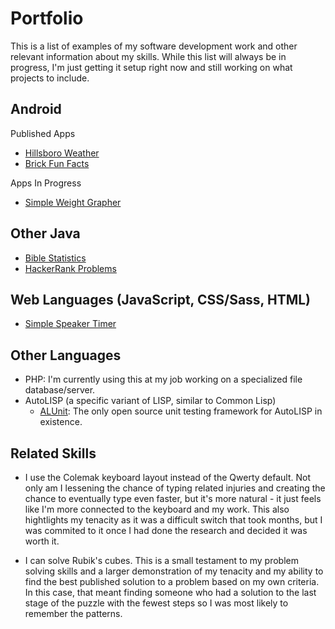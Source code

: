 # Portfolio

This is a list of examples of my software development work and other relevant information about my skills. While this list will always be in progress, I'm just getting it setup right now and still working on what projects to include.

## Android

Published Apps
  - [Hillsboro Weather](https://github.com/jdsandifer/HillsboroWeather/blob/master/README.md)
  - [Brick Fun Facts](https://github.com/jdsandifer/BrickFunFacts/blob/master/README.md)
  
Apps In Progress
  - [Simple Weight Grapher](https://github.com/jdsandifer/SimpleWeightGrapher/blob/master/README.md)

## Other Java

- [Bible Statistics](https://github.com/jdsandifer/BibleStatistics/blob/master/README.md)
- [HackerRank Problems](https://github.com/jdsandifer/HackerRank/blob/master/README.md)

## Web Languages (JavaScript, CSS/Sass, HTML)

- [Simple Speaker Timer](https://github.com/jdsandifer/SimpleSpeakerTimer/blob/master/README.md)

## Other Languages

- PHP: I'm currently using this at my job working on a specialized file database/server.
- AutoLISP (a specific variant of LISP, similar to Common Lisp)
  - [ALUnit](https://github.com/jdsandifer/ALUnit/blob/master/README.md): The only open source unit testing framework for AutoLISP in existence.

## Related Skills

- I use the Colemak keyboard layout instead of the Qwerty default. Not only am I lessening the chance of typing related injuries and creating the chance to eventually type even faster, but it's more natural - it just feels like I'm more connected to the keyboard and my work. This also hightlights my tenacity as it was a difficult switch that took months, but I was commited to it once I had done the research and decided it was worth it.

- I can solve Rubik's cubes. This is a small testament to my problem solving skills and a larger demonstration of my tenacity and my ability to find the best published solution to a problem based on my own criteria. In this case, that meant finding someone who had a solution to the last stage of the puzzle with the fewest steps so I was most likely to remember the patterns.
